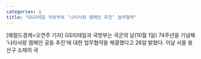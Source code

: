 ```yaml
---
categories: g
title: "GS리테일 국방부와 ‘나라사랑 캠페인 추진’ 업무협약"
---
```

[헤럴드경제=오연주 기자] GS리테일과 국방부는 국군의 날(10월 1일) 74주년을 기념해 &lsquo;나라사랑 캠페인 공동 추진&rsquo;에 대한 업무협약을 체결했다고 26일 밝혔다. 이날 서울 용산구 소재의 국